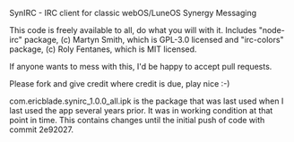 SynIRC - IRC client for classic webOS/LuneOS Synergy Messaging

This code is freely available to all, do what you will with it.  Includes "node-irc" package, (c) Martyn Smith, which is GPL-3.0 licensed and "irc-colors" package, (c) Roly Fentanes, which is MIT licensed.

If anyone wants to mess with this, I'd be happy to accept pull requests.

Please fork and give credit where credit is due, play nice :-)

com.ericblade.synirc_1.0.0_all.ipk is the package that was last used when I last used the app several years prior.  It was in working
condition at that point in time. This contains changes until the initial push of code with commit 2e92027.  
